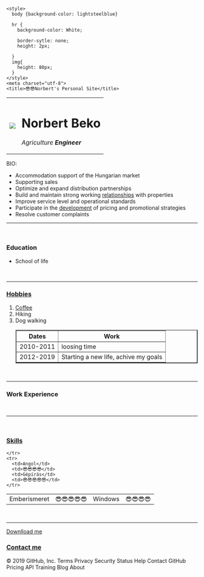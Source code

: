 

<!DOCTYPE html>
<html lang="en" dir="ltr">
  <head>

    <style>
      body {background-color: lightsteelblue}

      hr {
        background-color: White;

        border-sytle: none;
        height: 2px;

      }
      img{
        height: 80px; 
      }
    </style>
    <meta charset="utf-8">
    <title>😎😎Norbert's Personal Site</title>
  </head>
  <body>
<table cellspacing="20">
  <tr>
    <td><img src="https://s3.amazonaws.com/cdn-origin-etr.akc.org/wp-content/uploads/2017/11/12234558/Chinook-On-White-03.jpg"></td>
    <td><h1>Norbert Beko</h1>
      <p><i>Agriculture <strong>Engineer</strong></i></p>
    </td>
  </tr>
</table>


<p>BIO:
  <br>
  <ul>
<li> Accommodation support of the Hungarian market</li>
<li>Supporting sales</li>
<li>Optimize and expand distribution partnerships</li>
<li>Build and maintain strong working <a href="index.hu">relationships</a> with properties</li>
<li>Improve service level and operational standards</li>
<li>Participate in the <a href="https://értem.com">development</a> of pricing and promotional strategies</li>
<li>Resolve customer complaints</li>
  </ul>
</p>

<hr size="4" strong/>
<br>
<p>
<h3>Education</h3>

<ul>
  <li>School of life</li>
</p>
<br>
</ul>
<hr>

<h3><a href="hobbies.html">Hobbies</a></h3>
<ol>
  <li><a href="https://en.wikipedia.org/wiki/Coffee">Coffee</a></li>
  <li>Hiking</li>
  <li>Dog walking</li>

<table border="
2">

  <thead>
    <tr>
      <th>Dates</th>
      <th>Work</th>
    </tr>
  </thead>
  <tr>
    <td>2010-2011</td>
    <td>loosing time </td>
  </tr>
  <tr>
    <td>2012-2019</td>
    <td>Starting a new life, achive my goals</td>
  </tr>
</table>
<br>
</ol>
<hr>
<h3>Work Experience</h3>
<br>
<hr>
<br>
<h3><a href="skills.html">Skills</a></h3>

<table cellspacing="10">
  <tr>
    <td>Emberismeret</td>
    <td>😎😎😎😎😎</td>
    <td>Windows</td>
    <td>😎😎😎😎</td>

    </tr>
    <tr>
      <td>Angol</td>
      <td>😎😎😎😎</td>
      <td>Gépírás</td>
      <td>😎😎😎😎😎</td>
    </tr>
  </table>
  <br>
  <hr>



<a download href="https://web.stanford.edu/group/csp/cs21/htmlcheatsheet.pdf">Downlload me</a>

<h3><a href="contactme.html">Contact me</a></h3>

  </body>
</html>
© 2019 GitHub, Inc.
Terms
Privacy
Security
Status
Help
Contact GitHub
Pricing
API
Training
Blog
About
